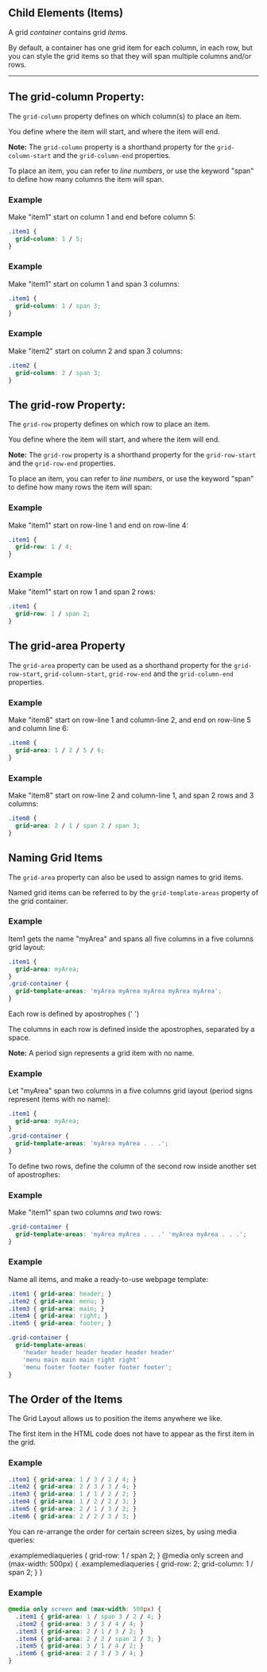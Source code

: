 ## Child Elements (Items)

A grid _container_ contains grid _items_.

By default, a container has one grid item for each column, in each row, but you can style the grid items so that they will span multiple columns and/or rows.

___

## The grid-column Property:

The `grid-column` property defines on which column(s) to place an item.

You define where the item will start, and where the item will end.

**Note:** The `grid-column` property is a shorthand property for the `grid-column-start` and the `grid-column-end` properties.

To place an item, you can refer to _line numbers_, or use the keyword "span" to define how many columns the item will span.

### Example

Make "item1" start on column 1 and end before column 5:
```css
.item1 {
  grid-column: 1 / 5;
}
```

### Example

Make "item1" start on column 1 and span 3 columns:
```css
.item1 {
  grid-column: 1 / span 3;
}
```

### Example

Make "item2" start on column 2 and span 3 columns:
```css
.item2 {
  grid-column: 2 / span 3;
}
```

## The grid-row Property:

The `grid-row` property defines on which row to place an item.

You define where the item will start, and where the item will end.

**Note:** The `grid-row` property is a shorthand property for the `grid-row-start` and the `grid-row-end` properties.

To place an item, you can refer to _line numbers_, or use the keyword "span" to define how many rows the item will span:

### Example

Make "item1" start on row-line 1 and end on row-line 4:
```css
.item1 {
  grid-row: 1 / 4;
}
```

### Example

Make "item1" start on row 1 and span 2 rows:
```css
.item1 {
  grid-row: 1 / span 2;
}
```

## The grid-area Property

The `grid-area` property can be used as a shorthand property for the `grid-row-start`, `grid-column-start`, `grid-row-end` and the `grid-column-end` properties.

### Example

Make "item8" start on row-line 1 and column-line 2, and end on row-line 5 and column line 6:
```css
.item8 {
  grid-area: 1 / 2 / 5 / 6;
}
```

### Example

Make "item8" start on row-line 2 and column-line 1, and span 2 rows and 3 columns:
```css
.item8 {
  grid-area: 2 / 1 / span 2 / span 3;
}
```

## Naming Grid Items

The `grid-area` property can also be used to assign names to grid items.

Named grid items can be referred to by the `grid-template-areas` property of the grid container.

### Example

Item1 gets the name "myArea" and spans all five columns in a five columns grid layout:
```css
.item1 {
  grid-area: myArea;
}
.grid-container {
  grid-template-areas: 'myArea myArea myArea myArea myArea';
}
```

Each row is defined by apostrophes (' ')

The columns in each row is defined inside the apostrophes, separated by a space.

**Note:** A period sign represents a grid item with no name.

### Example

Let "myArea" span two columns in a five columns grid layout (period signs represent items with no name):
```css
.item1 {
  grid-area: myArea;
}
.grid-container {
  grid-template-areas: 'myArea myArea . . .';
}
```

To define two rows, define the column of the second row inside another set of apostrophes:

### Example

Make "item1" span two columns _and_ two rows:
```css
.grid-container {
  grid-template-areas: 'myArea myArea . . .' 'myArea myArea . . .';
}
```

### Example

Name all items, and make a ready-to-use webpage template:
```css
.item1 { grid-area: header; }
.item2 { grid-area: menu; }
.item3 { grid-area: main; }
.item4 { grid-area: right; }
.item5 { grid-area: footer; }

.grid-container {
  grid-template-areas:
    'header header header header header header'
    'menu main main main right right'
    'menu footer footer footer footer footer';
}
```

## The Order of the Items

The Grid Layout allows us to position the items anywhere we like.

The first item in the HTML code does not have to appear as the first item in the grid.

### Example
```css
.item1 { grid-area: 1 / 3 / 2 / 4; }
.item2 { grid-area: 2 / 3 / 3 / 4; }
.item3 { grid-area: 1 / 1 / 2 / 2; }
.item4 { grid-area: 1 / 2 / 2 / 3; }
.item5 { grid-area: 2 / 1 / 3 / 2; }
.item6 { grid-area: 2 / 2 / 3 / 3; }
```

You can re-arrange the order for certain screen sizes, by using media queries:

.examplemediaqueries { grid-row: 1 / span 2; } @media only screen and (max-width: 500px) { .examplemediaqueries { grid-row: 2; grid-column: 1 / span 2; } }

### Example
```css
@media only screen and (max-width: 500px) {
  .item1 { grid-area: 1 / span 3 / 2 / 4; }
  .item2 { grid-area: 3 / 3 / 4 / 4; }
  .item3 { grid-area: 2 / 1 / 3 / 2; }
  .item4 { grid-area: 2 / 2 / span 2 / 3; }
  .item5 { grid-area: 3 / 1 / 4 / 2; }
  .item6 { grid-area: 2 / 3 / 3 / 4; }
}
```
